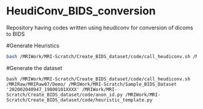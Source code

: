 # HeudiConv_BIDS_conversion
Repository having codes written using heudiconv for conversion of dicoms to BIDS 


#Generate Heuristics


```bash
bash /MRIWork/MRI-Scratch/Create_BIDS_dataset/code/call_heudiconv.sh /MRIRaw/MRIRaw07/Demo/ /MRIWork/MRI-Scratch/Sample_BIDS_Dataset '202002040947_19800101XXXX' /MRIWork/MRI-Scratch/Create_BIDS_dataset/code/anon_id.py 

```

#Generate the dataset 

```
bash /MRIWork/MRI-Scratch/Create_BIDS_dataset/code/call_heudiconv.sh /MRIRaw/MRIRaw07/Demo/ /MRIWork/MRI-Scratch/Sample_BIDS_Dataset '202002040947_19800101XXXX' /MRIWork/MRI-Scratch/Create_BIDS_dataset/code/anon_id.py /MRIWork/MRI-Scratch/Create_BIDS_dataset/code/heuristic_template.py
```
